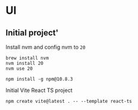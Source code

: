 # UI

## Initial project'

Install nvm and config nvm to `20`

```
brew install nvm
nvm install 20 
nvm use 20

npm install -g npm@10.8.3
```

Initial Vite React TS project

```
npm create vite@latest . -- --template react-ts 
```
